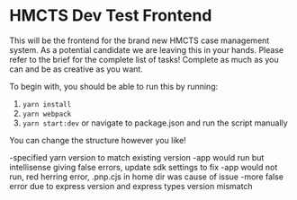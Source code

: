 # HMCTS Dev Test Frontend
This will be the frontend for the brand new HMCTS case management system. As a potential candidate we are leaving
this in your hands. Please refer to the brief for the complete list of tasks! Complete as much as you can and be
as creative as you want.

To begin with, you should be able to run this by running:
1) `yarn install`
2) `yarn webpack`
3) `yarn start:dev` or navigate to package.json and run the script manually

You can change the structure however you like! 

-specified yarn version to match existing version
-app would run but intellisense giving false errors, update sdk settings to fix
-app would not run, red herring error, .pnp.cjs in home dir was cause of issue
-more false error due to express version and express types version mismatch